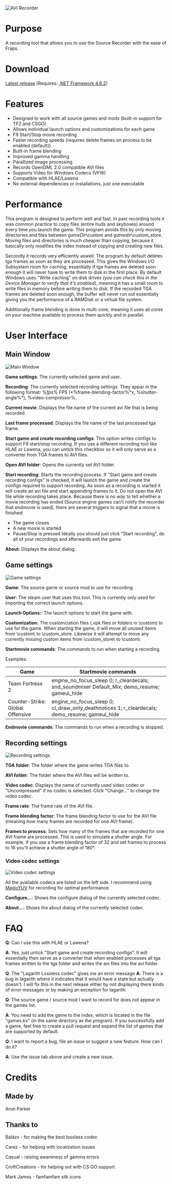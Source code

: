 ![AVI Recorder](images/logo.png)

# Purpose
A recording tool that allows you to use the Source Recorder with the ease of Fraps.

# Download
[Latest release](https://github.com/AronParker/AviRecorder/releases) (Requires: [.NET Framework 4.6.2](https://www.microsoft.com/en-us/download/details.aspx?id=53345))

# Features
- Designed to work with all source games and mods (built-in support for TF2 and CSGO)
- Allows individual launch options and customizations for each game
- F9 Start/Stop movie recording
- Faster recording speeds (requires delete frames on process to be enabled (default))
- Built-in frame blending
- Improved gamma handling
- Parallized image processing
- Records OpenDML 2.0 compatible AVI files
- Supports Video for Windows Codecs (VFW)
- Compatible with HLAE/Lawena
- No external dependencies or installations, just one executable

# Performance
This program is designed to perform well and fast. In past recording tools it was common practice to copy files (entire huds and skyboxes) around every time you launch the game. This program avoids this by only moving directories and files between *gameDir*\custom and *gamedir*\custom_store. Moving files and directories is much cheaper than copying, because it basically only modifies the index instead of copying and creating new files.

Secondly it records very efficiently aswell. The program by default deletes tga frames as soon as they are processed. This gives the Windows I/O Subsystem room for caching, essentially if tga frames are deleted soon enough it will never have to write them to disk in the first place. By default Windows uses "Write caching" on disk drives *(you can check this in the Device Manager to verify that it's enabled)*, meaning it has a small room to write files in memory before writing them to disk. If the recorded TGA frames are deleted soon enough, the buffer will never run out essentially giving you the performance of a RAMDisk or a virtual file system.

Additionally frame blending is done in multi-core, meaning it uses all cores on your machine available to process them quickly and in parallel.

# User Interface
## Main Window
![Main Window](images/main.png)

**Game settings**: The currently selected game and user.

**Recording**: The currently selected recording settings. They appar in the following format: *%fps%* FPS (*%frame-blending-factor%*x, %shutter-angle%°), %video-compressor%.

**Current movie**: Displays the file name of the current avi file that is being recorded.

**Last frame processed**: Displays the file name of the last processed tga frame.

**Start game and create recording configs**: This option writes configs to support F9 start/stop recording. If you use a different recording tool like HLAE or Lawena, you can untick this checkbox so it will only serve as a converter from TGA frames to AVI files.

**Open AVI folder**: Opens the currently set AVI folder.

**Start recording**: Starts the recording process. If "Start game and create recording configs" is checked, it will launch the game and create the configs required to support recording. As soon as a recording is started it will create an avi file and start appending frames to it. Do not open the AVI file while recording takes place. Because there is no way to tell whether a movie recording has ended (Source engine games can't notify the recorder that endmovie is used), there are several triggers to signal that a movie is finished:
* The game closes
* A new movie is started
* Pause/Stop is pressed
Ideally you should just click "Start recording", do all of your recordings and afterwards exit the game.

**About**: Displays the about dialog.

## Game settings
![Game settings](images/game-settings.png)

**Game**: The source game or source mod to use for recording.

**User**: The steam user that uses this tool. This is currently only used for importing the correct launch options.

**Launch Options:**: The launch options to start the game with.

**Customization**: The customization files (.vpk files or folders in \custom) to use for the game. When starting the game, it will move all unused items from <gameDir>\custom\ to <gameDir>\custom_store. Likewise it will attempt to move any currently missing custom items from <gameDir>\custom_store\ to <gameDir>\custom\

**Startmovie commands**: The commands to run when starting a recording.

Examples:

| Game                             | Startmovie commands                                                                           |
| -------------------------------- | --------------------------------------------------------------------------------------------- |
| Team Fortress 2                  | engine_no_focus_sleep 0; r_cleardecals; snd_soundmixer Default_Mix; demo_resume; gameui_hide  |
| Counter-Strike: Global Offensive | engine_no_focus_sleep 0; cl_draw_only_deathnotices 1; r_cleardecals; demo_resume; gameui_hide |

**Endmovie commands**: The commands to run when a recording is stopped.

## Recording settings
![Recording settings](images/recording-settings.png)

**TGA folder**: The folder where the game writes TGA files to.

**AVI folder**: The folder where the AVI files will be written to.

**Video codec**: Displays the name of currently used video codec or "Uncompressed" if no codec is selected. Click "Change..." to change the video codec.

**Frame rate**: The frame rate of the AVI file.

**Frame blending factor**: The frame blending factor to use for the AVI file (meaning how many frames are recorded for one AVI frame).

**Frames to process**: Sets how many of the frames that are recorded for one AVI frame are processed. This is used to simulate a shutter angle. For example, if you use a frame blending factor of 32 and set frames to process to 16 you'll achieve a shutter angle of 180°.

### Video codec settings
![Video codec settings](images/recording-settings-codec.png)

All the available codecs are listed on the left side. I recommend using [MagicYUV](https://www.magicyuv.com/) for recording for optimal performance.

**Configure...**: Shows the configure dialog of the currently selected codec.

**About...**: Shows the about dialog of the currently selected codec.

# FAQ
**Q**: Can I use this with HLAE or Lawena?

**A**: Yes, just untick "Start game and create recording configs". It will essentially then serve as a converter that when enabled processes all tga frames written to the tga folder and writes the avi files into the avi folder.

**Q**: The "Lagarith Lossless codec" gives me an error message
**A**: There is a bug in lagarith where it indicates that it would have a state but actually doesn't. I will fix this in the next release either by not displaying there kinds of error messages or by making an exception for lagarith.

**Q**: The source game / source mod I want to record for does not appear in the games list.

**A**: You need to add the game to the index, which is located in the file "games.kv" (in the same directory as the program). If you successfully add a game, feel free to create a pull request and expand the list of games that are supported by default.

**Q**: I want to report a bug, file an issue or suggest a new feature. How can I do it?

**A**: Use the issue tab above and create a new issue.

# Credits

## Made by
Aron Parker

## Thanks to
Balázs - for making the best lossless codec

Carez - for helping with localization issues

Casual - raising awareness of gamma errors

CroftCreations - for helping out with CS:GO support

Mark James - famfamfam silk icons
